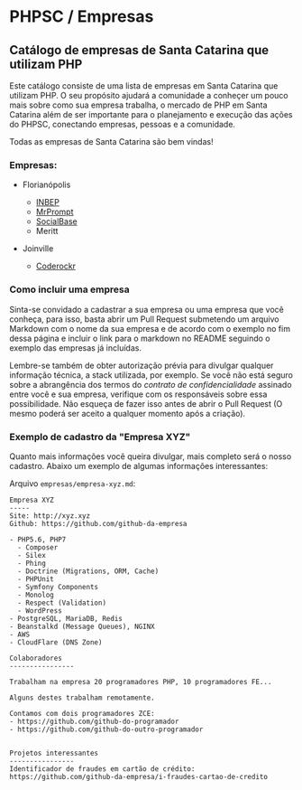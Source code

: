 # PHPSC / Empresas #

## Catálogo de empresas de Santa Catarina que utilizam PHP ###

Este catálogo consiste de uma lista de empresas em Santa Catarina que utilizam PHP. O seu propósito ajudará a comunidade a conheçer um pouco mais sobre como sua empresa trabalha, o mercado de PHP em Santa Catarina além de ser importante para o planejamento e execução das ações do PHPSC, conectando empresas, pessoas e a comunidade.

Todas as empresas de Santa Catarina são bem vindas!

### Empresas:

* Florianópolis
  * [INBEP](empresas/inbep.md)
  * [MrPrompt](empresas/mrprompt.md)
  * [SocialBase](empresas/socialbase.md)
  * Meritt

* Joinville
  * [Coderockr](empresas/coderockr.md)

### Como incluir uma empresa

Sinta-se convidado a cadastrar a sua empresa ou uma empresa que você conheça, para isso, basta abrir um Pull Request submetendo um arquivo Markdown com o nome da sua empresa e de acordo com o exemplo no fim dessa página e incluir o link para o markdown no README seguindo o exemplo das empresas já incluídas.

Lembre-se também de obter autorização prévia para divulgar qualquer informação técnica, a stack utilizada, por exemplo. Se você não está seguro sobre a abrangência dos termos do *contrato de confidencialidade* assinado entre você e sua empresa, verifique com os responsáveis sobre essa possibilidade. Não esqueça de fazer isso antes de abrir o Pull Request (O mesmo poderá ser aceito a qualquer momento após a criação).

### Exemplo de cadastro da "Empresa XYZ" ###

Quanto mais informações você queira divulgar, mais completo será o nosso cadastro. Abaixo um exemplo de algumas informações interessantes:

Arquivo `empresas/empresa-xyz.md`:
```
Empresa XYZ
-----
Site: http://xyz.xyz
Github: https://github.com/github-da-empresa

- PHP5.6, PHP7
  - Composer
  - Silex
  - Phing
  - Doctrine (Migrations, ORM, Cache)
  - PHPUnit
  - Symfony Components
  - Monolog
  - Respect (Validation)
  - WordPress
- PostgreSQL, MariaDB, Redis
- Beanstalkd (Message Queues), NGINX
- AWS
- CloudFlare (DNS Zone)

Colaboradores
----------------

Trabalham na empresa 20 programadores PHP, 10 programadores FE...

Alguns destes trabalham remotamente.

Contamos com dois programadores ZCE:
- https://github.com/github-do-programador
- https://github.com/github-do-outro-programador


Projetos interessantes
----------------
Identificador de fraudes em cartão de crédito: https://github.com/github-da-empresa/i-fraudes-cartao-de-credito
```



